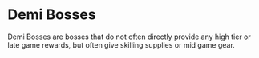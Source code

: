 # Demi Bosses

Demi Bosses are bosses that do not often directly provide any high tier or late game rewards, but often give skilling supplies or mid game gear.

